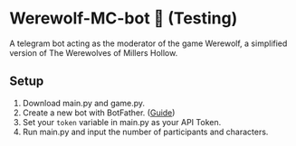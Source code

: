 # Werewolf-MC-bot :wolf: (Testing)
 
A telegram bot acting as the moderator of the game Werewolf, a simplified version of The Werewolves of Millers Hollow.


## Setup

1. Download main.py and game.py.
2. Create a new bot with BotFather. ([Guide](https://core.telegram.org/bots#6-botfather))
3. Set your ```token``` variable in main.py as your API Token.
4. Run main.py and input the number of participants and characters.
